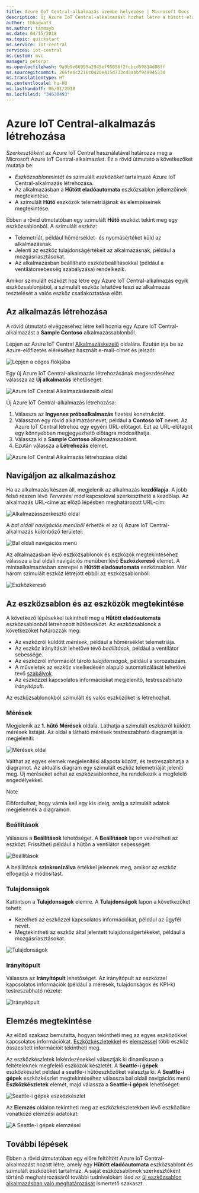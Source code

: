 ```yaml
---
title: Azure IoT Central-alkalmazás üzembe helyezése | Microsoft Docs
description: Új Azure IoT Central-alkalmazást hozhat létre a hűtött eladóautomaták kezeléséhez. Megtekintheti a szimulált eszközökről létrehozott telemetriaadatokat.
author: tbhagwat3
ms.author: tanmayb
ms.date: 04/15/2018
ms.topic: quickstart
ms.service: iot-central
services: iot-central
ms.custom: mvc
manager: peterpr
ms.openlocfilehash: 9a9b9e66995a2945ef95056f2fcbcd59814d08ff
ms.sourcegitcommit: 266fe4c2216c0420e415d733cd3abbf94994533d
ms.translationtype: HT
ms.contentlocale: hu-HU
ms.lasthandoff: 06/01/2018
ms.locfileid: "34630493"
---
```

# <a name="create-an-azure-iot-central-application"></a>Azure IoT Central-alkalmazás létrehozása

_Szerkesztőként_ az Azure IoT Central használatával határozza meg a Microsoft Azure IoT Central-alkalmazást. Ez a rövid útmutató a következőket mutatja be:

- _Eszközsablonmintát_ és szimulált _eszközöket_ tartalmazó Azure IoT Central-alkalmazás létrehozása.
- Az alkalmazásban a **Hűtött eladóautomata** eszközsablon jellemzőinek megtekintése.
- A szimulált **Hűtő** eszközök telemetriájának és elemzéseinek megtekintése.

Ebben a rövid útmutatóban egy szimulált **Hűtő** eszközt tekint meg egy eszközsablonból. A szimulált eszköz:

* Telemetriát, például hőmérséklet- és nyomásértéket küld az alkalmazásnak.
* Jelenti az eszköz tulajdonságértékeit az alkalmazásnak, például a mozgásriasztásokat.
* Az alkalmazásban beállítható eszközbeállításokkal (például a ventilátorsebesség szabályzása) rendelkezik.

Amikor szimulált eszközt hoz létre egy Azure IoT Central-alkalmazás egyik eszközsablonjából, a szimulált eszköz lehetővé teszi az alkalmazás tesztelését a valós eszköz csatlakoztatása előtt.

## <a name="create-the-application"></a>Az alkalmazás létrehozása

A rövid útmutató elvégzéséhez létre kell hoznia egy Azure IoT Central-alkalmazást a **Sample Contoso** alkalmazássablonból.

Lépjen az Azure IoT Central [Alkalmazáskezelő](https://aka.ms/iotcentral) oldalára. Ezután írja be az Azure-előfizetés eléréséhez használt e-mail-címet és jelszót:

![Lépjen a céges fiókjába](media/quick-deploy-iot-central/sign-in.png)

Egy új Azure IoT Central-alkalmazás létrehozásának megkezdéséhez válassza az **Új alkalmazás** lehetőséget:

![Azure IoT Central Alkalmazáskezelő oldal](media/quick-deploy-iot-central/iotcentralhome.png)

Új Azure IoT Central-alkalmazás létrehozása:

1. Válassza az **Ingyenes próbaalkalmazás** fizetési konstrukciót.
1. Válasszon egy rövid alkalmazásnevet, például a **Contoso IoT** nevet. Az Azure IoT Central létrehoz egy egyéni URL-előtagot. Ezt az URL-előtagot egy könnyebben megjegyezhető előtagra módosíthatja.
1. Válassza ki a **Sample Contoso** alkalmazássablont.
1. Ezután válassza a **Létrehozás** elemet.

![Azure IoT Central Alkalmazás létrehozása oldal](media/quick-deploy-iot-central/iotcentralcreate.png)

## <a name="navigate-to-the-application"></a>Navigáljon az alkalmazáshoz

Ha az alkalmazás készen áll, megjelenik az alkalmazás **kezdőlapja**. A jobb felső részen lévő _Tervezési mód_ kapcsolóval szerkeszthető a kezdőlap. Az alkalmazás URL-címe az előző lépésben meghatározott URL-cím:

![Alkalmazásszerkesztő oldal](media/quick-deploy-iot-central/apphome.png)

A _bal oldali navigációs menüből_ érhetők el az új Azure IoT Central-alkalmazás különböző területei:

![Bal oldali navigációs menü](media/quick-deploy-iot-central/navbar.png)

Az alkalmazásban lévő eszközsablonok és eszközök megtekintéséhez válassza a bal oldali navigációs menüben lévő **Eszközkereső** elemet. A mintaalkalmazásban szerepel a **Hűtött eladóautomata** eszközsablon. Már három szimulált eszköz létrejött ebből az eszközsablonból:

![Eszközkereső](media/quick-deploy-iot-central/deviceexplorer.png)

## <a name="view-the-device-template-and-devices"></a>Az eszközsablon és az eszközök megtekintése

A következő lépésekkel tekintheti meg a **Hűtött eladóautomata** eszközsablonból létrehozott hűtőeszközt. Az eszközsablonok a következőket határozzák meg:

* Az eszközről küldött _mérések_, például a hőmérséklet telemetriája.
* Az eszköz irányítását lehetővé tévő _beállítások_, például a ventilátor sebessége.
* Az eszközről információt tároló _tulajdonságok_, például a sorozatszám.
* A műveletek az eszköz viselkedésén alapuló automatizálását lehetővé tevő [szabályok](howto-create-telemetry-rules.md).
* Az eszközzel kapcsolatos információkat megjelenítő, testreszabható _irányítópult_.

Az eszközsablonokból szimulált és valós eszközöket is létrehozhat.

### <a name="measurements"></a>Mérések

Megjelenik az **1. hűtő** **Mérések** oldala. Láthatja a szimulált eszközről küldött mérések listáját. Az oldal a látható mérések testreszabható diagramját is megjeleníti:

![Mérések oldal](media/quick-deploy-iot-central/measurements.png)

Válthat az egyes elemek megjelenítési állapota között, és testreszabhatja a diagramot. Az aktuális diagram egy szimulált eszköz telemetriáját jeleníti meg. Új méréseket adhat az eszközsablonhoz, ha rendelkezik a megfelelő engedélyekkel.

> [!NOTE]
> Előfordulhat, hogy várnia kell egy kis ideig, amíg a szimulált adatok megjelennek a diagramon.

### <a name="settings"></a>Beállítások

Válassza a **Beállítások** lehetőséget. A **Beállítások** lapon vezérelheti az eszközt. Frissítheti például a hűtőn a ventilátor sebességét:

![Beállítások](media/quick-deploy-iot-central/settings.png)

A beállítások **szinkronizálva** értékkel jelennek meg, amikor az eszköz elfogadja a módosítást.

### <a name="properties"></a>Tulajdonságok

Kattintson a **Tulajdonságok** elemre. A **Tulajdonságok** lapon a következőket teheti:

* Kezelheti az eszközzel kapcsolatos információkat, például az ügyfél nevét.
* Megtekintheti az eszköz által jelentett tulajdonságértékeket, például a mozgásriasztásokat.

![Tulajdonságok](media/quick-deploy-iot-central/properties.png)

### <a name="dashboard"></a>Irányítópult

Válassza az **Irányítópult** lehetőséget. Az irányítópult az eszközzel kapcsolatos információk (például a mérések, tulajdonságok és KPI-k) testreszabható nézete:

![Irányítópult](media/quick-deploy-iot-central/dashboard.png)

## <a name="view-analytics"></a>Elemzés megtekintése

Az előző szakasz bemutatta, hogyan tekintheti meg az egyes eszközökkel kapcsolatos információkat. [Eszközkészletekkel](howto-use-device-sets.md) és [elemzéssel](howto-create-analytics.md) több eszköz összesített információit tekintheti meg.

Az eszközkészletek lekérdezésekkel választják ki dinamikusan a feltételeknek megfelelő eszközök készletét. A **Seattle-i gépek** eszközkészlet például a seattle-i hűtőeszközöket választja ki. A **Seattle-i gépek** eszközkészlet megtekintéséhez válassza bal oldali navigációs menü **Eszközkészletek** elemét, majd válassza a **Seattle-i gépek** lehetőséget:

![Seattle-i gépek eszközkészlet](media/quick-deploy-iot-central/deviceset.png)

Az **Elemzés** oldalon tekintheti meg az eszközkészletekben lévő eszközökre vonatkozó elemzési adatokat:

![A Seattle-i gépek elemzései](media/quick-deploy-iot-central/analytics.png)

## <a name="next-steps"></a>További lépések

Ebben a rövid útmutatóban egy előre feltöltött Azure IoT Central-alkalmazást hozott létre, amely egy **Hűtött eladóautomata** eszközsablont és szimulált eszközöket tartalmaz. A saját eszközsablonok szerkesztőként történő meghatározásáról további tudnivalókért lásd az [új eszközsablon alkalmazásban való meghatározását](tutorial-define-device-type.md) ismertető szakaszt.
